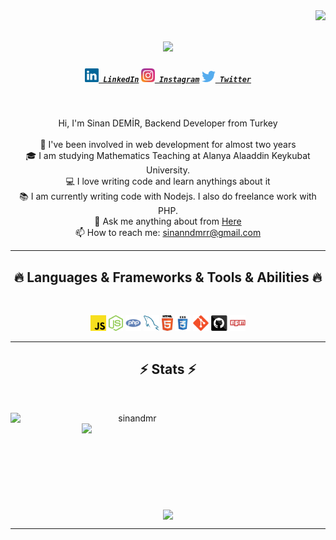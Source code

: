 <img align="right" src="https://visitor-badge.laobi.icu/badge?page_id=sinandmr.sinandmr">

<h1 align="center">
  <a href="https://git.io/typing-svg">
    <img src="https://readme-typing-svg.herokuapp.com/?lines=Hello!+%F0%9F%91%8B;This+is+Sinan+Demir&center=true&size=30">
  </a>
</h1>

<h5 align="center">
  <code><a href="https://www.linkedin.com/in/sinanmercury/" title="LinkedIn Profile"><img width="22" src="images/linkedin.svg"> LinkedIn</a></code>
  <code><a href="https://www.instagram.com/sinanmercury/" title="Instagram Profile"><img width="22" src="images/instagram.svg"> Instagram</a></code>
  <code><a href="https://twitter.com/sinanmercury/" title="Twitter Profile"><img width="22" src="images/twitter.svg"> Twitter</a></code>
  
</h5>
<br>
<p align="center">
  Hi, I'm Sinan DEMİR, Backend Developer from Turkey
  <br>
  <br>
  🔬 I've been involved in web development for almost two years
  <br>
  🎓 I am studying Mathematics Teaching at Alanya Alaaddin Keykubat University.
  <br>
  💻 I love writing code and learn anythings about it
  <br>
  📚 I am currently writing code with Nodejs. I also do freelance work with PHP.
  <br>
  💬 Ask me anything about from <a href="https://www.linkedin.com/in/sinanmercury" title="Linkedin">Here</a>
  <br>
  📫 How to reach me: <a href="mailto: sinanndmrr@gmail.com">sinanndmrr@gmail.com</a>
</p>

<hr>
<h2 align="center">🔥 Languages & Frameworks & Tools & Abilities 🔥</h2>
<br>
<p align="center">
  <code><img title="Javascript" height="25" src="images/javascript.svg"></code>
  <code><img title="Node.js" height="25" src="images/nodejs.svg"></code>
  <code><img title="PHP" height="25" src="images/php.svg"></code>
  <code><img title="MySQL" height="25" src="images/mysql.svg"></code>
  <code><img title="HTML5" height="25" src="images/html5.svg"></code>
  <code><img title="CSS" height="25" src="images/css.svg"></code>
  <code><img title="Git" height="25" src="images/git-original.svg"></code>
  <code><img title="GitHub" height="25" src="images/github.svg"></code>
  <code><img title="npm" height="25" src="images/npm.svg"></code>
</p>
<hr>

<h2 align="center">⚡ Stats ⚡</h2>
<br>
<p align=center>
  <div align=center>
    <a href="https://github.com/denvercoder1/github-readme-streak-stats" title="Go to Source">
      <img align="left" width=390 src="https://github-readme-streak-stats.herokuapp.com/?user=sinandmr&theme=react&border=61dafb&hide_border=true" alt="sinandmr" />
    </a>
    <a href="https://github.com/anuraghazra/github-readme-stats" title="Go to Source">
      <img align="right" width=390 src="https://github-readme-stats.vercel.app/api?username=sinandmr&show_icons=true&theme=react&border_color=61dafb&hide_border=true" />
    </a>
  </div>
  <br><br><br><br><br><br><br><br><br>
  <div align=center>
    <a href="https://github.com/anuraghazra/github-readme-stats">
      <img width=325 align="center" src="https://github-readme-stats.vercel.app/api/top-langs/?username=sinandmr&hide=c%23,powershell,Mathematica,Ruby,Objective-C,Objective-C%2b%2b,Cuda&title_color=61dafb&text_color=ffffff&icon_color=61dafb&bg_color=20232a&langs_count=8&layout=compact&border_color=61dafb&hide_border=true" />
    </a>
  </div>
</p>
<hr>
